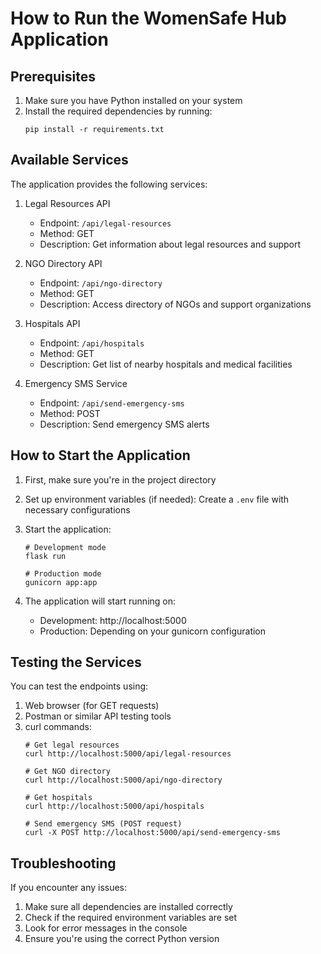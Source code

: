 # How to Run the WomenSafe Hub Application

## Prerequisites
1. Make sure you have Python installed on your system
2. Install the required dependencies by running:
   ```
   pip install -r requirements.txt
   ```

## Available Services
The application provides the following services:

1. Legal Resources API
   - Endpoint: `/api/legal-resources`
   - Method: GET
   - Description: Get information about legal resources and support

2. NGO Directory API
   - Endpoint: `/api/ngo-directory`
   - Method: GET
   - Description: Access directory of NGOs and support organizations

3. Hospitals API
   - Endpoint: `/api/hospitals`
   - Method: GET
   - Description: Get list of nearby hospitals and medical facilities

4. Emergency SMS Service
   - Endpoint: `/api/send-emergency-sms`
   - Method: POST
   - Description: Send emergency SMS alerts

## How to Start the Application

1. First, make sure you're in the project directory

2. Set up environment variables (if needed):
   Create a `.env` file with necessary configurations

3. Start the application:
   ```
   # Development mode
   flask run

   # Production mode
   gunicorn app:app
   ```

4. The application will start running on:
   - Development: http://localhost:5000
   - Production: Depending on your gunicorn configuration

## Testing the Services

You can test the endpoints using:
1. Web browser (for GET requests)
2. Postman or similar API testing tools
3. curl commands:
   ```
   # Get legal resources
   curl http://localhost:5000/api/legal-resources

   # Get NGO directory
   curl http://localhost:5000/api/ngo-directory

   # Get hospitals
   curl http://localhost:5000/api/hospitals

   # Send emergency SMS (POST request)
   curl -X POST http://localhost:5000/api/send-emergency-sms
   ```

## Troubleshooting

If you encounter any issues:
1. Make sure all dependencies are installed correctly
2. Check if the required environment variables are set
3. Look for error messages in the console
4. Ensure you're using the correct Python version